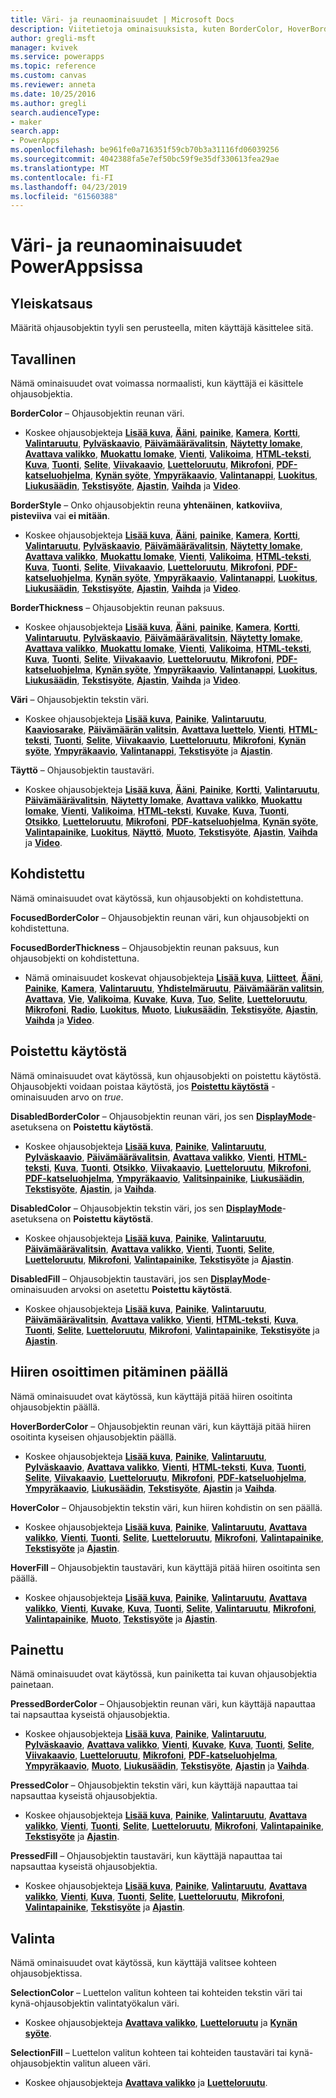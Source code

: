 ```yaml
---
title: Väri- ja reunaominaisuudet | Microsoft Docs
description: Viitetietoja ominaisuuksista, kuten BorderColor, HoverBorderColor ja PressedBorderColor
author: gregli-msft
manager: kvivek
ms.service: powerapps
ms.topic: reference
ms.custom: canvas
ms.reviewer: anneta
ms.date: 10/25/2016
ms.author: gregli
search.audienceType:
- maker
search.app:
- PowerApps
ms.openlocfilehash: be961fe0a716351f59cb70b3a31116fd06039256
ms.sourcegitcommit: 4042388fa5e7ef50bc59f9e35df330613fea29ae
ms.translationtype: MT
ms.contentlocale: fi-FI
ms.lasthandoff: 04/23/2019
ms.locfileid: "61560388"
---
```

# <a name="color-and-border-properties-in-powerapps"></a>Väri- ja reunaominaisuudet PowerAppsissa
## <a name="overview"></a>Yleiskatsaus
Määritä ohjausobjektin tyyli sen perusteella, miten käyttäjä käsittelee sitä.

## <a name="normal"></a>Tavallinen
Nämä ominaisuudet ovat voimassa normaalisti, kun käyttäjä ei käsittele ohjausobjektia.

**BorderColor** – Ohjausobjektin reunan väri.

* Koskee ohjausobjekteja **[Lisää kuva](control-add-picture.md)**, **[Ääni](control-audio-video.md)**, **[painike](control-button.md)**, **[Kamera](control-camera.md)**, **[Kortti](control-card.md)**, **[Valintaruutu](control-check-box.md)**, **[Pylväskaavio](control-column-line-chart.md)**, **[Päivämäärävalitsin](control-date-picker.md)**, **[Näytetty lomake](control-form-detail.md)**, **[Avattava valikko](control-drop-down.md)**, **[Muokattu lomake](control-form-detail.md)**, **[Vienti](control-export-import.md)**, **[Valikoima](control-gallery.md)**, **[HTML-teksti](control-html-text.md)**, **[Kuva](control-image.md)**, **[Tuonti](control-export-import.md)**, **[Selite](control-text-box.md)**, **[Viivakaavio](control-column-line-chart.md)**, **[Luetteloruutu](control-list-box.md)**, **[Mikrofoni](control-microphone.md)**, **[PDF-katseluohjelma](control-pdf-viewer.md)**, **[Kynän syöte](control-pen-input.md)**, **[Ympyräkaavio](control-pie-chart.md)**, **[Valintanappi](control-radio.md)**, **[Luokitus](control-rating.md)**, **[Liukusäädin](control-slider.md)**, **[Tekstisyöte](control-text-input.md)**, **[Ajastin](control-timer.md)**, **[Vaihda](control-toggle.md)** ja **[Video](control-audio-video.md)**.

**BorderStyle** – Onko ohjausobjektin reuna **yhtenäinen**, **katkoviiva**, **pisteviiva** vai **ei mitään**.

* Koskee ohjausobjekteja **[Lisää kuva](control-add-picture.md)**, **[Ääni](control-audio-video.md)**, **[painike](control-button.md)**, **[Kamera](control-camera.md)**, **[Kortti](control-card.md)**, **[Valintaruutu](control-check-box.md)**, **[Pylväskaavio](control-column-line-chart.md)**, **[Päivämäärävalitsin](control-date-picker.md)**, **[Näytetty lomake](control-form-detail.md)**, **[Avattava valikko](control-drop-down.md)**, **[Muokattu lomake](control-form-detail.md)**, **[Vienti](control-export-import.md)**, **[Valikoima](control-gallery.md)**, **[HTML-teksti](control-html-text.md)**, **[Kuva](control-image.md)**, **[Tuonti](control-export-import.md)**, **[Selite](control-text-box.md)**, **[Viivakaavio](control-column-line-chart.md)**, **[Luetteloruutu](control-list-box.md)**, **[Mikrofoni](control-microphone.md)**, **[PDF-katseluohjelma](control-pdf-viewer.md)**, **[Kynän syöte](control-pen-input.md)**, **[Ympyräkaavio](control-pie-chart.md)**, **[Valintanappi](control-radio.md)**, **[Luokitus](control-rating.md)**, **[Liukusäädin](control-slider.md)**, **[Tekstisyöte](control-text-input.md)**, **[Ajastin](control-timer.md)**, **[Vaihda](control-toggle.md)** ja **[Video](control-audio-video.md)**.

**BorderThickness** – Ohjausobjektin reunan paksuus.

* Koskee ohjausobjekteja **[Lisää kuva](control-add-picture.md)**, **[Ääni](control-audio-video.md)**, **[painike](control-button.md)**, **[Kamera](control-camera.md)**, **[Kortti](control-card.md)**, **[Valintaruutu](control-check-box.md)**, **[Pylväskaavio](control-column-line-chart.md)**, **[Päivämäärävalitsin](control-date-picker.md)**, **[Näytetty lomake](control-form-detail.md)**, **[Avattava valikko](control-drop-down.md)**, **[Muokattu lomake](control-form-detail.md)**, **[Vienti](control-export-import.md)**, **[Valikoima](control-gallery.md)**, **[HTML-teksti](control-html-text.md)**, **[Kuva](control-image.md)**, **[Tuonti](control-export-import.md)**, **[Selite](control-text-box.md)**, **[Viivakaavio](control-column-line-chart.md)**, **[Luetteloruutu](control-list-box.md)**, **[Mikrofoni](control-microphone.md)**, **[PDF-katseluohjelma](control-pdf-viewer.md)**, **[Kynän syöte](control-pen-input.md)**, **[Ympyräkaavio](control-pie-chart.md)**, **[Valintanappi](control-radio.md)**, **[Luokitus](control-rating.md)**, **[Liukusäädin](control-slider.md)**, **[Tekstisyöte](control-text-input.md)**, **[Ajastin](control-timer.md)**, **[Vaihda](control-toggle.md)** ja **[Video](control-audio-video.md)**.

**Väri** – Ohjausobjektin tekstin väri.

* Koskee ohjausobjekteja **[Lisää kuva](control-add-picture.md)**, **[Painike](control-button.md)**, **[Valintaruutu](control-check-box.md)**, **[Kaaviosarake](control-column-line-chart.md)**, **[Päivämäärän valitsin](control-date-picker.md)**, **[Avattava luettelo](control-drop-down.md)**, **[Vienti](control-export-import.md)**, **[HTML-teksti](control-html-text.md)**, **[Tuonti](control-export-import.md)**, **[Selite](control-text-box.md)**, **[Viivakaavio](control-column-line-chart.md)**, **[Luetteloruutu](control-list-box.md)**, **[Mikrofoni](control-microphone.md)**, **[Kynän syöte](control-pen-input.md)**, **[Ympyräkaavio](control-pie-chart.md)**, **[Valintanappi](control-radio.md)**, **[Tekstisyöte](control-text-input.md)** ja **[Ajastin](control-timer.md)**.

**Täyttö** – Ohjausobjektin taustaväri.

* Koskee ohjausobjekteja **[Lisää kuva](control-add-picture.md)**, **[Ääni](control-audio-video.md)**, **[Painike](control-button.md)**, **[Kortti](control-card.md)**, **[Valintaruutu](control-check-box.md)**, **[Päivämäärävalitsin](control-date-picker.md)**, **[Näytetty lomake](control-form-detail.md)**, **[Avattava valikko](control-drop-down.md)**, **[Muokattu lomake](control-form-detail.md)**, **[Vienti](control-export-import.md)**, **[Valikoima](control-gallery.md)**, **[HTML-teksti](control-html-text.md)**, **[Kuvake](control-shapes-icons.md)**, **[Kuva](control-image.md)**, **[Tuonti](control-export-import.md)**, **[Otsikko](control-text-box.md)**, **[Luetteloruutu](control-list-box.md)**, **[Mikrofoni](control-microphone.md)**, **[PDF-katseluohjelma](control-pdf-viewer.md)**, **[Kynän syöte](control-pen-input.md)**, **[Valintapainike](control-radio.md)**, **[Luokitus](control-rating.md)**, **[Näyttö](control-screen.md)**, **[Muoto](control-shapes-icons.md)**, **[Tekstisyöte](control-text-input.md)**, **[Ajastin](control-timer.md)**, **[Vaihda](control-toggle.md)** ja **[Video](control-audio-video.md)**.

## <a name="focused"></a>Kohdistettu
Nämä ominaisuudet ovat käytössä, kun ohjausobjekti on kohdistettuna.

**FocusedBorderColor** – Ohjausobjektin reunan väri, kun ohjausobjekti on kohdistettuna.

**FocusedBorderThickness** – Ohjausobjektin reunan paksuus, kun ohjausobjekti on kohdistettuna.

* Nämä ominaisuudet koskevat ohjausobjekteja **[Lisää kuva](control-add-picture.md)**, **[Liitteet](control-attachments.md)**, **[Ääni](control-audio-video.md)**, **[Painike](control-button.md)**, **[Kamera](control-camera.md)**, **[Valintaruutu](control-check-box.md)**, **[Yhdistelmäruutu](control-combo-box.md)**, **[Päivämäärän valitsin](control-date-picker.md)**, **[Avattava](control-drop-down.md)**, **[Vie](control-export-import.md)**, **[Valikoima](control-gallery.md)**, **[Kuvake](control-shapes-icons.md)**, **[Kuva](control-image.md)**, **[Tuo](control-export-import.md)**, **[Selite](control-text-box.md)**, **[Luetteloruutu](control-list-box.md)**, **[Mikrofoni](control-microphone.md)**, **[Radio](control-radio.md)**, **[Luokitus](control-rating.md)**, **[Muoto](control-shapes-icons.md)**, **[Liukusäädin](control-slider.md)**, **[Tekstisyöte](control-text-input.md)**, **[Ajastin](control-timer.md)**, **[Vaihda](control-toggle.md)** ja **[Video](control-audio-video.md)**.

## <a name="disabled"></a>Poistettu käytöstä
Nämä ominaisuudet ovat käytössä, kun ohjausobjekti on poistettu käytöstä.  Ohjausobjekti voidaan poistaa käytöstä, jos **[Poistettu käytöstä](properties-core.md)** -ominaisuuden arvo on *true*.

**DisabledBorderColor** – Ohjausobjektin reunan väri, jos sen **[DisplayMode](properties-core.md)**-asetuksena on **Poistettu käytöstä**.

* Koskee ohjausobjekteja **[Lisää kuva](control-add-picture.md)**, **[Painike](control-button.md)**, **[Valintaruutu](control-check-box.md)**, **[Pylväskaavio](control-column-line-chart.md)**, **[Päivämäärävalitsin](control-date-picker.md)**, **[Avattava valikko](control-drop-down.md)**, **[Vienti](control-export-import.md)**, **[HTML-teksti](control-html-text.md)**, **[Kuva](control-image.md)**, **[Tuonti](control-export-import.md)**, **[Otsikko](control-text-box.md)**, **[Viivakaavio](control-column-line-chart.md)**, **[Luetteloruutu](control-list-box.md)**, **[Mikrofoni](control-microphone.md)**, **[PDF-katseluohjelma](control-pdf-viewer.md)**, **[Ympyräkaavio](control-pie-chart.md)**, **[Valitsinpainike](control-radio.md)**, **[Liukusäädin](control-slider.md)**, **[Tekstisyöte](control-text-input.md)**, **[Ajastin](control-timer.md)**, ja **[Vaihda](control-toggle.md)**.

**DisabledColor** – Ohjausobjektin tekstin väri, jos sen **[DisplayMode](properties-core.md)**-asetuksena on **Poistettu käytöstä**.

* Koskee ohjausobjekteja **[Lisää kuva](control-add-picture.md)**, **[Painike](control-button.md)**, **[Valintaruutu](control-check-box.md)**, **[Päivämäärävalitsin](control-date-picker.md)**, **[Avattava valikko](control-drop-down.md)**, **[Vienti](control-export-import.md)**, **[Tuonti](control-export-import.md)**, **[Selite](control-text-box.md)**, **[Luetteloruutu](control-list-box.md)**, **[Mikrofoni](control-microphone.md)**, **[Valintapainike](control-radio.md)**, **[Tekstisyöte](control-text-input.md)** ja **[Ajastin](control-timer.md)**.

**DisabledFill** – Ohjausobjektin taustaväri, jos sen **[DisplayMode](properties-core.md)**-ominaisuuden arvoksi on asetettu **Poistettu käytöstä**.

* Koskee ohjausobjekteja **[Lisää kuva](control-add-picture.md)**, **[Painike](control-button.md)**, **[Valintaruutu](control-check-box.md)**, **[Päivämäärävalitsin](control-date-picker.md)**, **[Avattava valikko](control-drop-down.md)**, **[Vienti](control-export-import.md)**, **[HTML-teksti](control-html-text.md)**, **[Kuva](control-image.md)**, **[Tuonti](control-export-import.md)**, **[Selite](control-text-box.md)**, **[Luetteloruutu](control-list-box.md)**, **[Mikrofoni](control-microphone.md)**, **[Valintapainike](control-radio.md)**, **[Tekstisyöte](control-text-input.md)** ja **[Ajastin](control-timer.md)**.

## <a name="hover"></a>Hiiren osoittimen pitäminen päällä
Nämä ominaisuudet ovat käytössä, kun käyttäjä pitää hiiren osoitinta ohjausobjektin päällä.

**HoverBorderColor** – Ohjausobjektin reunan väri, kun käyttäjä pitää hiiren osoitinta kyseisen ohjausobjektin päällä.

* Koskee ohjausobjekteja **[Lisää kuva](control-add-picture.md)**, **[Painike](control-button.md)**, **[Valintaruutu](control-check-box.md)**, **[Pylväskaavio](control-column-line-chart.md)**, **[Avattava valikko](control-drop-down.md)**, **[Vienti](control-export-import.md)**, **[HTML-teksti](control-html-text.md)**, **[Kuva](control-image.md)**, **[Tuonti](control-export-import.md)**, **[Selite](control-text-box.md)**, **[Viivakaavio](control-column-line-chart.md)**, **[Luetteloruutu](control-list-box.md)**, **[Mikrofoni](control-microphone.md)**, **[PDF-katseluohjelma](control-pdf-viewer.md)**, **[Ympyräkaavio](control-pie-chart.md)**, **[Liukusäädin](control-slider.md)**, **[Tekstisyöte](control-text-input.md)**, **[Ajastin](control-timer.md)** ja **[Vaihda](control-toggle.md)**.

**HoverColor** – Ohjausobjektin tekstin väri, kun hiiren kohdistin on sen päällä.

* Koskee ohjausobjekteja **[Lisää kuva](control-add-picture.md)**, **[Painike](control-button.md)**, **[Valintaruutu](control-check-box.md)**, **[Avattava valikko](control-drop-down.md)**, **[Vienti](control-export-import.md)**, **[Tuonti](control-export-import.md)**, **[Selite](control-text-box.md)**, **[Luetteloruutu](control-list-box.md)**, **[Mikrofoni](control-microphone.md)**, **[Valintapainike](control-radio.md)**, **[Tekstisyöte](control-text-input.md)** ja **[Ajastin](control-timer.md)**.

**HoverFill** – Ohjausobjektin taustaväri, kun käyttäjä pitää hiiren osoitinta sen päällä.

* Koskee ohjausobjekteja **[Lisää kuva](control-add-picture.md)**, **[Painike](control-button.md)**, **[Valintaruutu](control-check-box.md)**, **[Avattava valikko](control-drop-down.md)**, **[Vienti](control-export-import.md)**, **[Kuvake](control-shapes-icons.md)**, **[Kuva](control-image.md)**, **[Tuonti](control-export-import.md)**, **[Selite](control-text-box.md)**, **[Valintaruutu](control-list-box.md)**, **[Mikrofoni](control-microphone.md)**, **[Valintapainike](control-radio.md)**, **[Muoto](control-shapes-icons.md)**, **[Tekstisyöte](control-text-input.md)** ja **[Ajastin](control-timer.md)**.

## <a name="pressed"></a>Painettu
Nämä ominaisuudet ovat käytössä, kun painiketta tai kuvan ohjausobjektia painetaan.

**PressedBorderColor** – Ohjausobjektin reunan väri, kun käyttäjä napauttaa tai napsauttaa kyseistä ohjausobjektia.

* Koskee ohjausobjekteja **[Lisää kuva](control-add-picture.md)**, **[Painike](control-button.md)**, **[Valintaruutu](control-check-box.md)**, **[Pylväskaavio](control-column-line-chart.md)**, **[Avattava valikko](control-drop-down.md)**, **[Vienti](control-export-import.md)**, **[Kuvake](control-shapes-icons.md)**, **[Kuva](control-image.md)**, **[Tuonti](control-export-import.md)**, **[Selite](control-text-box.md)**, **[Viivakaavio](control-column-line-chart.md)**, **[Luetteloruutu](control-list-box.md)**, **[Mikrofoni](control-microphone.md)**, **[PDF-katseluohjelma](control-pdf-viewer.md)**, **[Ympyräkaavio](control-pie-chart.md)**, **[Muoto](control-shapes-icons.md)**, **[Liukusäädin](control-slider.md)**, **[Tekstisyöte](control-text-input.md)**, **[Ajastin](control-timer.md)** ja **[Vaihda](control-toggle.md)**.

**PressedColor** – Ohjausobjektin tekstin väri, kun käyttäjä napauttaa tai napsauttaa kyseistä ohjausobjektia.

* Koskee ohjausobjekteja **[Lisää kuva](control-add-picture.md)**, **[Painike](control-button.md)**, **[Valintaruutu](control-check-box.md)**, **[Avattava valikko](control-drop-down.md)**, **[Vienti](control-export-import.md)**, **[Tuonti](control-export-import.md)**, **[Selite](control-text-box.md)**, **[Luetteloruutu](control-list-box.md)**, **[Mikrofoni](control-microphone.md)**, **[Valintapainike](control-radio.md)**, **[Tekstisyöte](control-text-input.md)** ja **[Ajastin](control-timer.md)**.

**PressedFill** – Ohjausobjektin taustaväri, kun käyttäjä napauttaa tai napsauttaa kyseistä ohjausobjektia.

* Koskee ohjausobjekteja **[Lisää kuva](control-add-picture.md)**, **[Painike](control-button.md)**, **[Valintaruutu](control-check-box.md)**, **[Avattava valikko](control-drop-down.md)**, **[Vienti](control-export-import.md)**, **[Kuva](control-image.md)**, **[Tuonti](control-export-import.md)**, **[Selite](control-text-box.md)**, **[Luetteloruutu](control-list-box.md)**, **[Mikrofoni](control-microphone.md)**, **[Valintapainike](control-radio.md)**, **[Tekstisyöte](control-text-input.md)** ja **[Ajastin](control-timer.md)**.

## <a name="selection"></a>Valinta
Nämä ominaisuudet ovat käytössä, kun käyttäjä valitsee kohteen ohjausobjektissa.

**SelectionColor** – Luettelon valitun kohteen tai kohteiden tekstin väri tai kynä-ohjausobjektin valintatyökalun väri.

* Koskee ohjausobjekteja **[Avattava valikko](control-drop-down.md)**, **[Luetteloruutu](control-list-box.md)** ja **[Kynän syöte](control-pen-input.md)**.

**SelectionFill** – Luettelon valitun kohteen tai kohteiden taustaväri tai kynä-ohjausobjektin valitun alueen väri.

* Koskee ohjausobjekteja **[Avattava valikko](control-drop-down.md)** ja **[Luetteloruutu](control-list-box.md)**.

